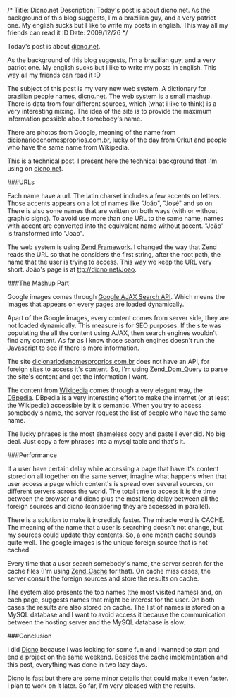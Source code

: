 /*
Title: Dicno.net
Description: Today's post is about dicno.net. As the background of this blog suggests, I'm a brazilian guy, and a very patriot one. My english sucks but I like to write my posts in english. This way all my friends can read it :D
Date: 2009/12/26
*/

Today's post is about [dicno.net](http://dicno.net).

As the background of this blog suggests, I'm a brazilian guy, and a very patriot one. My english sucks but I like to write my posts in english. This way all my friends can read it :D

The subject of this post is my very new web system. A dictionary for brazilian people names, [dicno.net](http://dicno.net). The web system is a small mashup. There is data from four different sources, which (what i like to think) is a very interesting mixing. The idea of the site is to provide the maximum information possible about somebody's name.

There are photos from Google, meaning of the name from [dicionariodenomesproprios.com.br](http://dicionariodenomesproprios.com.br), lucky of the day from Orkut and people who have the same name from Wikipedia.

This is a technical post. I present here the technical background that I'm using on [dicno.net](http://dicno.net).

###URLs

Each name have a url. The latin charset includes a few accents on letters. Those accents appears on a lot of names like "Joăo", "José" and so on. There is also some names that are written on both ways (with or without graphic signs). To avoid use more than one URL to the same name, names with accent are converted into the equivalent name without accent. "Joăo" is transformed into "Joao".

The web system is using [Zend Framework](http://framework.zend.com/). I changed the way that Zend reads the URL so that he considers the first string, after the root path, the name that the user is trying to access. This way we keep the URL very short. Joăo's page is at [ttp://dicno.net/Joao](http://dicno.net/Joao).


###The Mashup Part

Google images comes through [Google AJAX Search API](http://code.google.com/apis/ajaxsearch/). Which means the images that appears on every pages are loaded dynamically.

Apart of the Google images, every content comes from server side, they are not loaded dynamically. This measure is for SEO purposes. If the site was populating the all the content using AJAX, then search engines wouldn't find any content. As far as I know those search engines doesn't run the Javascript to see if there is more information.

The site [dicionariodenomesproprios.com.br](http://www.dicionariodenomesproprios.com.br) does not have an API, for foreign sites to access it's content. So, I'm using [Zend_Dom_Query](http://framework.zend.com/manual/en/zend.dom.query.html) to parse the site's content and get the information  I want.

The content from [Wikipedia](http://en.wikipedia.org) comes through a very elegant way, the [DBpedia](http://dbpedia.org). DBpedia is a very interesting effort to make the internet (or at least the Wikipedia) accessible by it's semantic. When you try to access somebody's name, the server request the list of people who have the same name.

The lucky phrases is the most shameless copy and paste I ever did. No big deal. Just copy a few phrases into a mysql table and that's it.

###Performance

If a user have certain delay while accessing a page that have it's content stored on all together on the same server, imagine what happens when that user access a page which content's is spread over several sources, on different servers across the world. The total time to access it is the time between the browser and dicno plus the most long delay between all the foreign sources and dicno (considering they are accessed in parallel).

There is a solution to make it incredibly faster. The miracle word is CACHE. The meaning of the name that a user is searching doesn't not change, but my sources could update they contents. So, a one month cache sounds quite well. The google images is the unique foreign source that is not cached.

Every time that a user search somebody's name, the server search for the cache files (I'm using [Zend_Cache](http://framework.zend.com/manual/en/zend.cache.html) for that). On cache miss cases, the server consult the foreign sources and store the results on cache.

The system also presents the top names (the most visited names) and, on each page, suggests names that might be interest for the user. On both cases the results are also stored on cache. The list of names is stored on a MySQL database and I want to avoid access it because the communication between the hosting server and the MySQL database is slow.

###Conclusion

I did [Dicno](http://dicno.net) because I was looking for some fun and I wanned to start and end a project on the same weekend. Besides the cache implementation and this post, everything was done in two lazy days.

[Dicno](http://dicno.net) is fast but there are some minor details that could make it even faster. I plan to work on it later. So far, I'm very pleased with the results.
